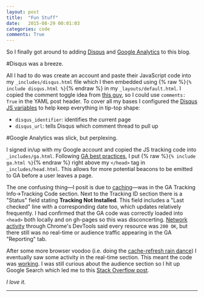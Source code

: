```yaml
---
layout: post
title:  "Fun Stuff"
date:   2015-08-29 00:01:03
categories: code
comments: True
---
```


So I finally got around to adding [Disqus][disqus] and [Google Analytics][ga] to this blog.

#Disqus was a breeze.

All I had to do was create an account and paste their JavaScript code into my `_includes/disqus.html` file which I then embedded using {% raw %}`{% include disqus.html %}`{% endraw %} in my `_layouts/default.html`. I copied the comment toggle idea from [this guy][niceguysmile], so I could use `comments: True` in the YAML post header. To cover all my bases I configured the [Disqus JS variables][dq-js] to help keep everything in tip-top shape:

* `disqus_identifier`: identifies the current page
* `disqus_url`: tells Disqus which comment thread to pull up

#Google Analytics was slick, but perplexing.

I signed in/up with my Google account and copied the JS tracking code into `_includes/ga.html`. Following [GA best practices][ga-best], I put {% raw %}`{% include ga.html %}`{% endraw %} right above my `</head>` tag in `_includes/head.html`. This allows for more potential beacons to be emitted to GA before a user leaves a page.

The one confusing thing—I posit is due to [caching][tpp2]—was in the GA Tracking Info→Tracking Code section. Next to the Tracking ID section there is a "Status" field stating **Tracking Not Installed**. This field includes a "Last checked" line with a corresponding date too, which updates relatively frequently. I had confirmed that the GA code was correctly loaded into `<head>` both locally and on gh-pages so this was disconcerting. [Network activity][tpp1] through Chrome's DevTools said every resource was `200 OK`, but there still was no real-time or audience traffic appearing in the GA "Reporting" tab.

After some more browser voodoo (i.e. doing the [cache-refresh rain dance][tpp3]) I eventually saw some activity in the real-time section. This meant the code was [working][tpp4]. I was still curious about the audience section so I hit up Google Search which led me to this [Stack Overflow post][ga-pls].

_I love it._

---

[disqus]: https://disqus.com/
[ga]: http://www.google.com/analytics
[niceguysmile]: http://joshualande.com/jekyll-github-pages-poole/
[dq-js]: https://help.disqus.com/customer/portal/articles/472098-javascript-configuration-variables
[tpp1]: http://theprofoundprogrammer.com/post/29329214871/text-http11-200-ok-photograph-of-a-repair
[ga-best]: https://support.google.com/analytics/answer/1008080
[tpp2]: http://theprofoundprogrammer.com/post/36566210581/text-have-you-tried-clearing-your-cache
[tpp3]: http://theprofoundprogrammer.com/post/33379901950/text-please-dont-make-me-do-this-again
[tpp4]: http://theprofoundprogrammer.com/post/25966111813/text-i-fucking-hate-this-i-hate-everything
[ga-pls]: http://stackoverflow.com/q/16952379
